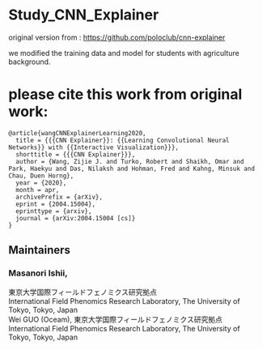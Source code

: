 # Study_CNN_Explainer
original version from : https://github.com/poloclub/cnn-explainer

we modified the training data and model for students with agriculture background.


# please cite this work from original work:
```
@article{wangCNNExplainerLearning2020,
  title = {{{CNN Explainer}}: {{Learning Convolutional Neural Networks}} with {{Interactive Visualization}}},
  shorttitle = {{{CNN Explainer}}},
  author = {Wang, Zijie J. and Turko, Robert and Shaikh, Omar and Park, Haekyu and Das, Nilaksh and Hohman, Fred and Kahng, Minsuk and Chau, Duen Horng},
  year = {2020},
  month = apr,
  archivePrefix = {arXiv},
  eprint = {2004.15004},
  eprinttype = {arxiv},
  journal = {arXiv:2004.15004 [cs]}
}
```
## Maintainers
### Masanori Ishii, 
東京大学国際フィールドフェノミクス研究拠点  
International Field Phenomics Research Laboratory, The University of Tokyo, Tokyo, Japan  
Wei GUO (Oceam), 
東京大学国際フィールドフェノミクス研究拠点  
International Field Phenomics Research Laboratory, The University of Tokyo, Tokyo, Japan
